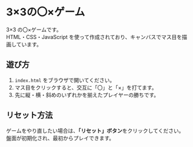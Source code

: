 # 3×3の〇×ゲーム

3×3 の〇×ゲームです。  
HTML・CSS・JavaScript を使って作成されており、キャンバスでマス目を描画しています。

## 遊び方

1. `index.html` をブラウザで開いてください。
2. マス目をクリックすると、交互に「〇」と「×」を打てます。
3. 先に縦・横・斜めのいずれかを揃えたプレイヤーの勝ちです。

## リセット方法

ゲームをやり直したい場合は、**「リセット」ボタン**をクリックしてください。  
盤面が初期化され、最初からプレイできます。

